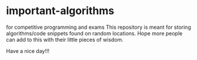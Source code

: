 # important-algorithms
for competitive programming and exams
 This repository is meant for storing algorithms/code snippets found on random locations.
 Hope more people can add to this with their little pieces of wisdom. 
 
 Have a nice day!!!
